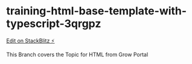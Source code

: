 # training-html-base-template-with-typescript-3qrgpz

[Edit on StackBlitz ⚡️](https://stackblitz.com/edit/training-html)

This Branch covers the Topic for HTML from Grow Portal 
